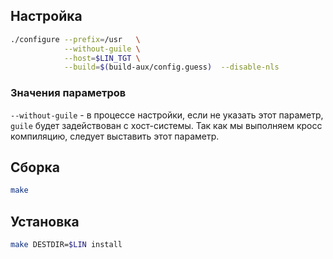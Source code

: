 <!-- Этот шаблон  можно использовавть для инструкции по сборке пакета. Каркас. -->

<package-info :package="package" showsbu></package-info>

<script>
		new Vue({
		el: '#main',
		data: { package: {} },
		mounted: function () {
				this.getPackage('make');
		},
		methods: {
			getPackage: function(name) {
					getPackage(name)
					.then(response => this.package = response);
			},
		}
  })
</script>

## Настройка
```bash
./configure --prefix=/usr   \
            --without-guile \
            --host=$LIN_TGT \
            --build=$(build-aux/config.guess)  --disable-nls  
```

### Значения параметров
``--without-guile`` - в процессе настройки, если не указать этот параметр, ``guile`` будет задействован с хост-системы. Так как мы выполняем кросс компиляцию, следует выставить этот параметр.

## Сборка
```bash
make
```

## Установка
```bash
make DESTDIR=$LIN install
```
